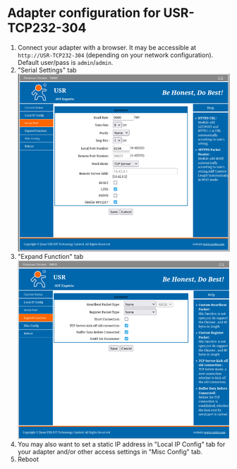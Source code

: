 # Adapter configuration for USR-TCP232-304

1. Connect your adapter with a browser. It may be accessible at `http://USR-TCP232-304` (depending on your network configuration). Default user/pass is `admin`/`admin`.
2. "Serial Settings" tab
![](serial_port.png)
3. "Expand Function" tab
![](expand_function.png)
4. You may also want to set a static IP address in "Local IP Config" tab for your adapter and/or other access settings
in "Misc Config" tab.
5. Reboot
